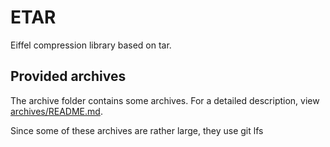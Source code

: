# ETAR
Eiffel compression library based on tar.

## Provided archives
The archive folder contains some archives. For a detailed description, view
[archives/README.md](archives/README.md).

Since some of these archives are rather large, they use git lfs

